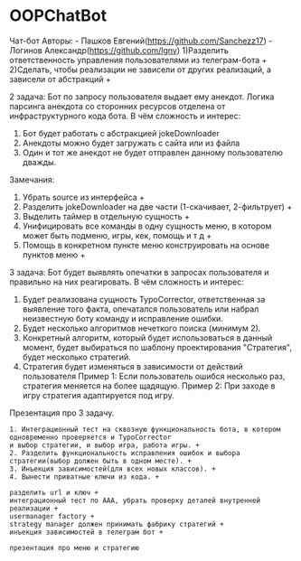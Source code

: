 # OOPChatBot
Чат-бот 
Авторы: - Пашков Евгений(https://github.com/Sanchezz17) - Логинов Александр(https://github.com/lgnv)
1)Разделить ответственность управления пользователями из телеграм-бота +
2)Сделать, чтобы реализации не зависели от других реализаций, а зависели от абстракций +

2 задача:
Бот по запросу пользователя выдает ему анекдот. 
Логика парсинга анекдота со сторонних ресурсов отделена от инфраструктурного кода бота.
В чём сложность и интерес:
1. Бот будет работать с абстракцией jokeDownloader
2. Анекдоты можно будет загружать с сайта или из файла
3. Один и тот же анекдот не будет отправлен данному пользователю дважды.

Замечания:
1. Убрать source из интерфейса +
2. Разделить jokeDownloader на две части (1-скачивает, 2-фильтрует) +
3. Выделить таймер в отдельную сущность +
4. Унифицировать все команды в одну сущность меню, в котором может быть подменю, игры,
кек, помощь и т д +
5. Помощь в конкретном пункте меню конструировать на основе пунктов меню +

3 задача: Бот будет выявлять опечатки в запросах пользователя и правильно на них реагировать.
В чём сложность и интерес:
1. Будет реализована сущность TypoCorrector, ответственная за выявление того факта, опечатался пользователь или набрал неизвестную боту команду
и исправление ошибки.
2. Будет несколько алгоритмов нечеткого поиска (минимум 2).
3. Конкретный алгоритм, который будет использоваться в данный момент,
    будет выбираться по шаблону проектирования "Стратегия", будет несколько стратегий.
4. Стратегия будет изменяться в зависимости от действий пользователя
    Пример 1: Если пользователь ошибся несколько раз, стратегия меняется на более щадящую.
    Пример 2: При заходе в игру стратегия адаптируется под игру.

Презентация про 3 задачу.

    1. Интеграционный тест на сквозную функциональность бота, в котором одновременно проверяется и TypoCorrector
    и выбор стратегии, и выбор игра, работа игры. +
    2. Разделить функциональность исправления ошибок и выбора стратегии(выбор должен быть в одном месте). +
    3. Инъекция зависимостей(для всех новых классов). +
    4. Вынести приватные ключи из кода. +

    разделить url и ключ +
    интеграционный тест по ААА, убрать проверку деталей внутренней реализации +
    usermanager factory +
    strategy manager должен принимать фабрику стратегий +
    инъекция зависимостей в телеграм бот +

    презентация про меню и стратегию
